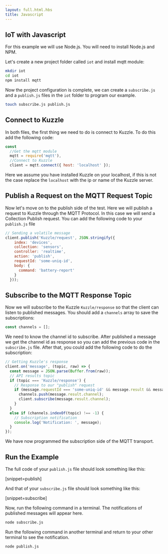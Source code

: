 ```yaml
---
layout: full.html.hbs
title: Javascript
---
```


## IoT with Javascript

For this example we will use Node.js. You will need to install Node.js and NPM.

Let's create a new project folder called `iot` and install mqtt module:


```bash
mkdir iot
cd iot
npm install mqtt
```

Now the project configuration is complete, we can create a `subscribe.js` and a `publish.js` files in the `iot` folder to program our example.

```bash
touch subscribe.js publish.js 
```

## Connect to Kuzzle

In both files, the first thing we need to do is connect to Kuzzle. To do this add the following code:

```Javascript
const
  //Get the mqtt module
  mqtt = require('mqtt'),
  //Connect to Kuzzle
  client = mqtt.connect({ host: 'localhost' });
```

Here we assume you have installed Kuzzle on your localhost, if this is not the case replace the `localhost` with the ip or name of the Kuzzle server.

## Publish a Request on the MQTT Request Topic

Now let's move on to the publish side of the test. Here we will publish a request to Kuzzle through the MQTT Protocol. In this case we will send a Collection Publish request. You can add the following code to your `publish.js` file

```Javascript
// Sending a volatile message
client.publish('Kuzzle/request', JSON.stringify({
    index: 'devices',
    collection: 'sensors',
    controller: 'realtime',
    action: 'publish',
    requestId: 'some-uniq-id',
    body: { 
      command: 'battery-report' 
    }
  }));
```

## Subscribe to the MQTT Response Topic

Now we will subscribe to the Kuzzle `Kuzzle/response` so that the client can listen to published messages.
You should add a `channels` array to save the subscriptions:

```Javascript
const channels = [];
```

We need to know the channel id to subscribe. After published a message we get the channel id as response so you can add the previous code in the `subscribe.js` file.
After that, you could add the following code to do the subscription:

```Javascript
// Getting Kuzzle's response
client.on('message', (topic, raw) => {
  const message = JSON.parse(Buffer.from(raw));
  // API results topic
  if (topic === 'Kuzzle/response') {
    // Response to our "publish" request
    if (message.requestId === 'some-uniq-id' && message.result && message.result.channel) {
      channels.push(message.result.channel);
      client.subscribe(message.result.channel);
    }
  }
  else if (channels.indexOf(topic) !== -1) {
    // Subscription notification
    console.log('Notification: ', message);
  }
});
```

We have now programmed the subscription side of the MQTT transport.

## Run the Example

The full code of your `publish.js` file should look something like this:

[snippet=publish]

And that of your `subscribe.js` file should look something like this:

[snippet=subscribe]

Now, run the following command in a terminal. The notifications of published messages will appear here.

```bash
node subscribe.js
```

Run the following command in another terminal and return to your other terminal to see the notification.

```bash
node publish.js
```
